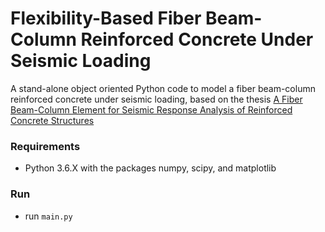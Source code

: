 # Flexibility-Based Fiber Beam-Column Reinforced Concrete Under Seismic Loading

A stand-alone object oriented Python code to model a fiber beam-column reinforced concrete under seismic loading, based on the thesis [A Fiber Beam-Column Element for Seismic Response Analysis of Reinforced Concrete Structures](http://dinochen.com/attachments/month_1407/k11.pdf)

### Requirements
- Python 3.6.X with the packages numpy, scipy, and matplotlib


### Run
- run `main.py`
